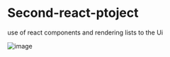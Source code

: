 # Second-react-ptoject
use of react components and rendering lists to the Ui


![image](https://user-images.githubusercontent.com/72573043/228504285-efb9d06d-b21d-49f2-9958-61d8a7f06e78.png)
